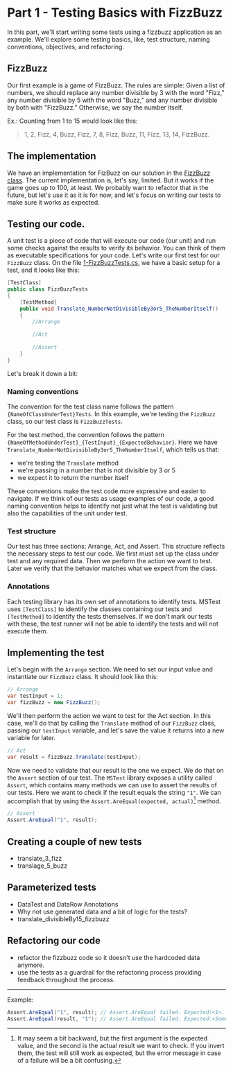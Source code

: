 # Part 1 - Testing Basics with FizzBuzz
In this part, we'll start writing some tests using a fizzbuzz application as an example.
We'll explore some testing basics, like, test structure, naming conventions, objectives, and refactoring.

## FizzBuzz
Our first example is a game of FizzBuzz. The rules are simple: Given a list of numbers, we should replace any number divisible by 3 with the word "Fizz," any number divisible by 5 with the word "Buzz," and any number divisible by both with "FizzBuzz." Otherwise, we say the number itself.

Ex.: Counting from 1 to 15 would look like this:
> 1, 2, Fizz, 4, Buzz, Fizz, 7, 8, Fizz, Buzz, 11, Fizz, 13, 14, FizzBuzz.

## The implementation
We have an implementation for FizBuzz on our solution in the [FizzBuzz class](../TestBootcamp/1-FizzBuzz/FizzBuzz.cs). The current implementation is, let's say, limited. But it works if the game goes up to 100, at least. We probably want to refactor that in the future, but let's use it as it is for now, and let's focus on writing our tests to make sure it works as expected.

## Testing our code.
A unit test is a piece of code that will execute our code (our unit) and run some checks against the results to verify its behavior. You can think of them as executable specifications for your code.
Let's write our first test for our `FizzBuzz` class. On the file [1-FizzBuzzTests.cs](../TestBootcamp.UnitTests/1-FizzBuzzTests.cs), we have a basic setup for a test, and it looks like this:

```csharp
[TestClass]
public class FizzBuzzTests
{
    [TestMethod]
    public void Translate_NumberNotDivisibleBy3or5_TheNumberItself()
    {
        //Arrange
        
        //Act
        
        //Assert
    }
}
```

Let's break it down a bit:

### Naming conventions
The convention for the test class name follows the pattern `{NameOfClassUnderTest}Tests`. In this example, we're testing the `FizzBuzz` class, so our test class is `FizzBuzzTests`.

For the test method, the convention follows the pattern `{NameOfMethodUnderTest}_{TestInput}_{ExpectedBehavior}`. 
Here we have `Translate_NumberNotDivisibleBy3or5_TheNumberItself`, which tells us that:
 - we're testing the `Translate` method
 - we're passing in a number that is not divisible by 3 or 5
 - we expect it to return the number itself

 These conventions make the test code more expressive and easier to navigate. If we think of our tests as usage examples of our code, a good naming convention helps to identify not just what the test is validating but also the capabilities of the unit under test.

### Test structure
Our test has three sections: Arrange, Act, and Assert. This structure reflects the necessary steps to test our code. We first must set up the class under test and any required data. Then we perform the action we want to test. Later we verify that the behavior matches what we expect from the class.

### Annotations
Each testing library has its own set of annotations to identify tests. MSTest uses `[TestClass]` to identify the classes containing our tests and `[TestMethod]` to identify the tests themselves. If we don't mark our tests with these, the test runner will not be able to identify the tests and will not execute them.

## Implementing the test
Let's begin with the `Arrange` section. We need to set our input value and instantiate our `FizzBuzz` class. It should look like this:

```csharp
// Arrange
var testInput = 1;
var fizzBuzz = new FizzBuzz();
```

We'll then perform the action we want to test for the Act section. In this case, we'll do that by calling the `Translate` method of our `FizzBuzz` class, passing our `testInput` variable, and let's save the value it returns into a new variable for later.

```csharp
// Act
var result = fizzBuzz.Translate(testInput);
```

Now we need to validate that our result is the one we expect. We do that on the `Assert` section of our test. The `MSTest` library exposes a utility called `Assert`, which contains many methods we can use to assert the results of our tests. Here we want to check if the result equals the string `"1"`. We can accomplish that by using the `Assert.AreEqual(expected, actual)`[^1] method.

```csharp
// Assert
Assert.AreEqual("1", result);
```

## Creating a couple of new tests

- translate_3_fizz
- translage_5_buzz

## Parameterized tests

- DataTest and DataRow Annotations
- Why not use generated data and a bit of logic for the tests?
- translate_divisibleBy15_fizzbuzz

## Refactoring our code

- refactor the fizzbuzz code so it doesn't use the hardcoded data anymore.
- use the tests as a guardrail for the refactoring process providing feedback throughout the process.

---
[^1]: It may seem a bit backward, but the first argument is the expected value, and the second is the actual result we want to check. If you invert them, the test will still work as expected, but the error message in case of a failure will be a bit confusing.

Example:
```csharp
Assert.AreEqual("1", result); // Assert.AreEqual failed. Expected:<1>. Actual:<SomethingElse>. 
Assert.AreEqual(result, "1"); // Assert.AreEqual failed. Expected:<SomethingElse>. Actual:<1>.
```
